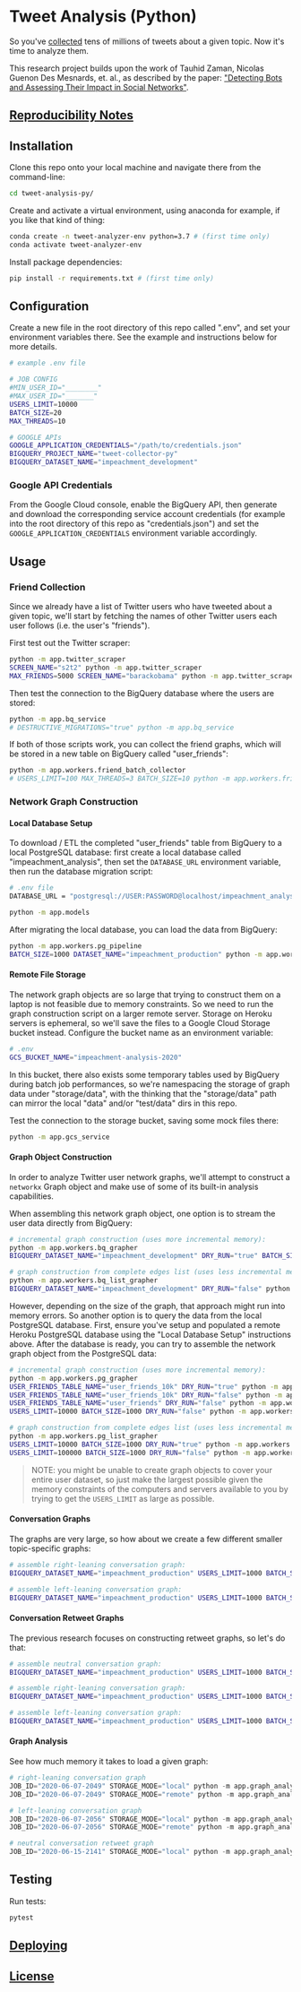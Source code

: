 
# Tweet Analysis (Python)

So you've [collected](https://github.com/zaman-lab/tweet-collection-py) tens of millions of tweets about a given topic. Now it's time to analyze them.

This research project builds upon the work of Tauhid Zaman, Nicolas Guenon Des Mesnards, et. al., as described by the paper: ["Detecting Bots and Assessing Their Impact in Social Networks"](https://arxiv.org/abs/1810.12398).

## [Reproducibility Notes](NOTES.md)

## Installation

Clone this repo onto your local machine and navigate there from the command-line:

```sh
cd tweet-analysis-py/
```

Create and activate a virtual environment, using anaconda for example, if you like that kind of thing:

```sh
conda create -n tweet-analyzer-env python=3.7 # (first time only)
conda activate tweet-analyzer-env
```

Install package dependencies:

```sh
pip install -r requirements.txt # (first time only)
```

## Configuration

Create a new file in the root directory of this repo called ".env", and set your environment variables there. See the example and instructions below for more details.

```sh
# example .env file

# JOB CONFIG
#MIN_USER_ID="________"
#MAX_USER_ID="_______"
USERS_LIMIT=10000
BATCH_SIZE=20
MAX_THREADS=10

# GOOGLE APIs
GOOGLE_APPLICATION_CREDENTIALS="/path/to/credentials.json"
BIGQUERY_PROJECT_NAME="tweet-collector-py"
BIGQUERY_DATASET_NAME="impeachment_development"
```

### Google API Credentials

From the Google Cloud console, enable the BigQuery API, then generate and download the corresponding service account credentials (for example into the root directory of this repo as "credentials.json") and set the `GOOGLE_APPLICATION_CREDENTIALS` environment variable accordingly.

## Usage

### Friend Collection

Since we already have a list of Twitter users who have tweeted about a given topic, we'll start by fetching the names of other Twitter users each user follows (i.e. the user's "friends").

First test out the Twitter scraper:

```sh
python -m app.twitter_scraper
SCREEN_NAME="s2t2" python -m app.twitter_scraper
MAX_FRIENDS=5000 SCREEN_NAME="barackobama" python -m app.twitter_scraper
```

Then test the connection to the BigQuery database where the users are stored:

```sh
python -m app.bq_service
# DESTRUCTIVE_MIGRATIONS="true" python -m app.bq_service
```

If both of those scripts work, you can collect the friend graphs, which will be stored in a new table on BigQuery called "user_friends":

```sh
python -m app.workers.friend_batch_collector
# USERS_LIMIT=100 MAX_THREADS=3 BATCH_SIZE=10 python -m app.workers.friend_batch_collector
```

### Network Graph Construction

#### Local Database Setup

To download / ETL the completed "user_friends" table from BigQuery to a local PostgreSQL database: first create a local database called "impeachment_analysis", then set the `DATABASE_URL` environment variable, then run the database migration script:

```sh
# .env file
DATABASE_URL = "postgresql://USER:PASSWORD@localhost/impeachment_analysis"
```

```sh
python -m app.models
```

After migrating the local database, you can load the data from BigQuery:

```sh
python -m app.workers.pg_pipeline
BATCH_SIZE=1000 DATASET_NAME="impeachment_production" python -m app.workers.pg_pipeline
```

#### Remote File Storage

The network graph objects are so large that trying to construct them on a laptop is not feasible due to memory constraints. So we need to run the graph construction script on a larger remote server. Storage on Heroku servers is ephemeral, so we'll save the files to a Google Cloud Storage bucket instead. Configure the bucket name as an environment variable:

```sh
# .env
GCS_BUCKET_NAME="impeachment-analysis-2020"
```

In this bucket, there also exists some temporary tables used by BigQuery during batch job performances, so we're namespacing the storage of graph data under "storage/data", with the thinking that the "storage/data" path can mirror the local "data" and/or "test/data" dirs in this repo.

Test the connection to the storage bucket, saving some mock files there:

```sh
python -m app.gcs_service
```

#### Graph Object Construction

In order to analyze Twitter user network graphs, we'll attempt to construct a `networkx` Graph object and make use of some of its built-in analysis capabilities.

When assembling this network graph object, one option is to stream the user data directly from BigQuery:

```sh
# incremental graph construction (uses more incremental memory):
python -m app.workers.bq_grapher
BIGQUERY_DATASET_NAME="impeachment_development" DRY_RUN="true" BATCH_SIZE=1000 python app.workers.bq_grapher

# graph construction from complete edges list (uses less incremental memory):
python -m app.workers.bq_list_grapher
BIGQUERY_DATASET_NAME="impeachment_development" DRY_RUN="false" python -m app.workers.bq_list_grapher
```

However, depending on the size of the graph, that approach might run into memory errors. So another option is to query the data from the local PostgreSQL database. First, ensure you've setup and populated a remote Heroku PostgreSQL database using the "Local Database Setup" instructions above. After the database is ready, you can try to assemble the network graph object from the PostgreSQL data:

```sh
# incremental graph construction (uses more incremental memory):
python -m app.workers.pg_grapher
USER_FRIENDS_TABLE_NAME="user_friends_10k" DRY_RUN="true" python -m app.workers.pg_grapher
USER_FRIENDS_TABLE_NAME="user_friends_10k" DRY_RUN="false" python -m app.workers.pg_grapher
USER_FRIENDS_TABLE_NAME="user_friends" DRY_RUN="false" python -m app.workers.pg_grapher
USERS_LIMIT=10000 BATCH_SIZE=1000 DRY_RUN="false" python -m app.workers.pg_grapher

# graph construction from complete edges list (uses less incremental memory):
python -m app.workers.pg_list_grapher
USERS_LIMIT=10000 BATCH_SIZE=1000 DRY_RUN="true" python -m app.workers.pg_list_grapher
USERS_LIMIT=100000 BATCH_SIZE=1000 DRY_RUN="false" python -m app.workers.pg_list_grapher
```

> NOTE: you might be unable to create graph objects to cover your entire user dataset, so just make the largest possible given the memory constraints of the computers and servers available to you by trying to get the `USERS_LIMIT` as large as possible.

#### Conversation Graphs

The graphs are very large, so how about we create a few different smaller topic-specific graphs:

```sh
# assemble right-leaning conversation graph:
BIGQUERY_DATASET_NAME="impeachment_production" USERS_LIMIT=1000 BATCH_SIZE=100 TOPIC="#MAGA" python -m app.workers.bq_custom_grapher

# assemble left-leaning conversation graph:
BIGQUERY_DATASET_NAME="impeachment_production" USERS_LIMIT=1000 BATCH_SIZE=100 TOPIC="#ImpeachAndConvict" python -m app.workers.bq_custom_grapher
```

#### Conversation Retweet Graphs

The previous research focuses on constructing retweet graphs, so let's do that:

```sh
# assemble neutral conversation graph:
BIGQUERY_DATASET_NAME="impeachment_production" USERS_LIMIT=1000 BATCH_SIZE=100 TOPIC="impeach" python -m app.workers.bq_retweet_grapher

# assemble right-leaning conversation graph:
BIGQUERY_DATASET_NAME="impeachment_production" USERS_LIMIT=1000 BATCH_SIZE=100 TOPIC="#MAGA" python -m app.workers.bq_retweet_grapher

# assemble left-leaning conversation graph:
BIGQUERY_DATASET_NAME="impeachment_production" USERS_LIMIT=1000 BATCH_SIZE=100 TOPIC="#ImpeachAndConvict" python -m app.workers.bq_retweet_grapher
```

#### Graph Analysis

See how much memory it takes to load a given graph:

```py
# right-leaning conversation graph
JOB_ID="2020-06-07-2049" STORAGE_MODE="local" python -m app.graph_analyzer
JOB_ID="2020-06-07-2049" STORAGE_MODE="remote" python -m app.graph_analyzer

# left-leaning conversation graph
JOB_ID="2020-06-07-2056" STORAGE_MODE="local" python -m app.graph_analyzer
JOB_ID="2020-06-07-2056" STORAGE_MODE="remote" python -m app.graph_analyzer

# neutral conversation retweet graph
JOB_ID="2020-06-15-2141" STORAGE_MODE="local" python -m app.graph_analyzer
```

## Testing

Run tests:

```sh
pytest
```

## [Deploying](/DEPLOYING.md)

## [License](/LICENSE.md)
